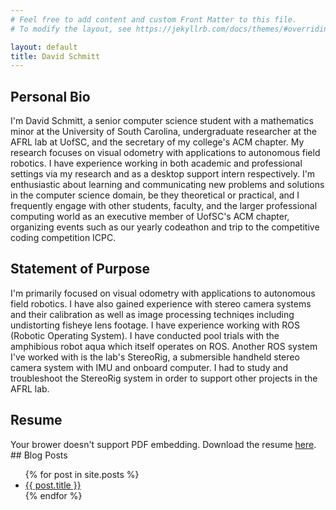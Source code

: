 ```yaml
---
# Feel free to add content and custom Front Matter to this file.
# To modify the layout, see https://jekyllrb.com/docs/themes/#overriding-theme-defaults

layout: default
title: David Schmitt
---
```

## Personal Bio

I'm David Schmitt, a senior computer science student with a mathematics minor at the University of South Carolina, undergraduate researcher at the AFRL lab at UofSC, and the secretary of my college's ACM chapter. My research focuses on visual odometry with applications to autonomous field robotics. I have experience working in both academic and professional settings via my research and as a desktop support intern respectively. I'm enthusiastic about learning and communicating new problems and solutions in the computer science domain, be they theoretical or practical, and I frequently engage with other students, faculty, and the larger professional computing world as an executive member of UofSC's ACM chapter, organizing events such as our yearly codeathon and trip to the competitive coding competition ICPC.

## Statement of Purpose

I'm primarily focused on visual odometry with applications to autonomous field robotics. I have also gained experience with stereo camera systems and their calibration as well as image processing techniqes including undistorting fisheye lens footage. I have experience working with ROS (Robotic Operating System). I have conducted pool trials with the amphibious robot aqua which itself operates on ROS. Another ROS system I've worked with is the lab's StereoRig, a submersible handheld stereo camera system with IMU and onboard computer. I had to study and troubleshoot the StereoRig system in order to support other projects in the AFRL lab.
## Resume
<object data="/assets/Resume_NEEDSREVISION_David_Schmitt.pdf" type="application/pdf" width="100%" height="600px">
  Your brower doesn't support PDF embedding. Download the resume <a href="/assets/Resume_NEEDSREVISION_David_Schmitt.pdf">here</a>.
</object>
<br>
## Blog Posts
<ul>
  {% for post in site.posts %}
    <li>
      <a href="{{ post.url }}">{{ post.title }}</a>
    </li>
  {% endfor %}
</ul>
